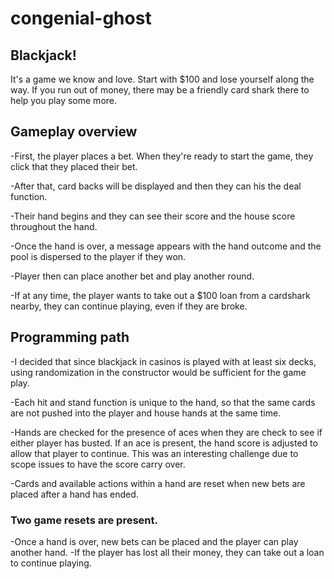 # congenial-ghost

## Blackjack!

It's a game we know and love. Start with $100 and lose yourself along the way. If you run out of money, there may be a friendly card shark there to help you play some more.


## Gameplay overview

-First, the player places a bet. When they're ready to start the game, they click that they placed their bet.

-After that, card backs will be displayed and then they can his the deal function.

-Their hand begins and they can see their score and the house score throughout the hand.

-Once the hand is over, a message appears with the hand outcome and the pool is dispersed to the player if they won.

-Player then can place another bet and play another round.

-If at any time, the player wants to take out a $100 loan from a cardshark nearby, they can continue playing, even if they are broke.


## Programming path

-I decided that since blackjack in casinos is played with at least six decks, using randomization in the constructor would be sufficient for the game play.

-Each hit and stand function is unique to the hand, so that the same cards are not pushed into the player and house hands at the same time.

-Hands are checked for the presence of aces when they are check to see if either player has busted. If an ace is present, the hand score is adjusted to allow that player to continue. This was an interesting challenge due to scope issues to have the score carry over.

-Cards and available actions within a hand are reset when new bets are placed after a hand has ended.

### Two game resets are present.
-Once a hand is over, new bets can be placed and the player can play another hand.
-If the player has lost all their money, they can take out a loan to continue playing.
